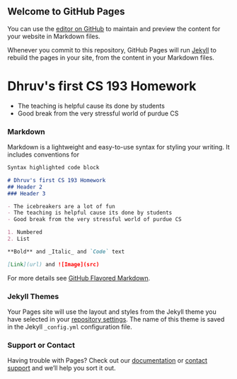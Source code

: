 ## Welcome to GitHub Pages

You can use the [editor on GitHub](https://github.com/kalutes/CS193_Fall18_Lab1/edit/master/index.md) to maintain and preview the content for your website in Markdown files.

Whenever you commit to this repository, GitHub Pages will run [Jekyll](https://jekyllrb.com/) to rebuild the pages in your site, from the content in your Markdown files.
# Dhruv's first CS 193 Homework

- The teaching is helpful cause its done by students
- Good break from the very stressful world of purdue CS
### Markdown

Markdown is a lightweight and easy-to-use syntax for styling your writing. It includes conventions for

```markdown
Syntax highlighted code block

# Dhruv's first CS 193 Homework
## Header 2
### Header 3

- The icebreakers are a lot of fun
- The teaching is helpful cause its done by students
- Good break from the very stressful world of purdue CS

1. Numbered
2. List

**Bold** and _Italic_ and `Code` text

[Link](url) and ![Image](src)
```

For more details see [GitHub Flavored Markdown](https://guides.github.com/features/mastering-markdown/).

### Jekyll Themes

Your Pages site will use the layout and styles from the Jekyll theme you have selected in your [repository settings](https://github.com/kalutes/CS193_Fall18_Lab1/settings). The name of this theme is saved in the Jekyll `_config.yml` configuration file.

### Support or Contact

Having trouble with Pages? Check out our [documentation](https://help.github.com/categories/github-pages-basics/) or [contact support](https://github.com/contact) and we’ll help you sort it out.

